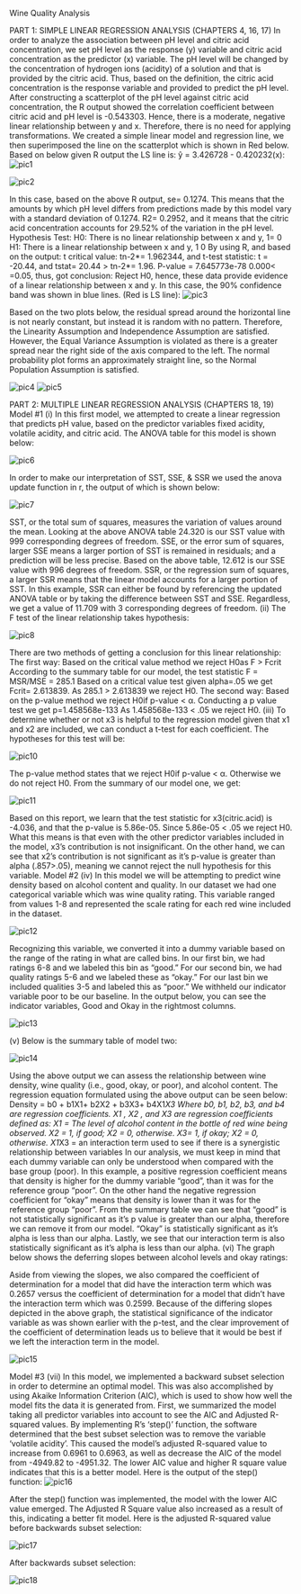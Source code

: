 Wine Quality Analysis

PART 1: SIMPLE LINEAR REGRESSION ANALYSIS (CHAPTERS 4, 16, 17)
In order to analyze the association between pH level and citric acid concentration, we set pH level as the response (y) variable and citric acid concentration as the predictor (x) variable. The pH level will be changed by the concentration of hydrogen ions (acidity) of a solution and that is provided by the citric acid. Thus, based on the definition, the citric acid concentration is the response variable and provided to predict the pH level.  
After constructing a scatterplot of the pH level against citric acid concentration, the R output showed the correlation coefficient between citric acid and pH level is -0.543303. Hence, there is a moderate, negative linear relationship between y and x. Therefore, there is no need for applying transformations. 
We created a simple linear model and regression line, we then superimposed the line on the scatterplot which is shown in Red below. Based on below given R output the LS line is:  ŷ = 3.426728 - 0.420232(x):![pic1](https://user-images.githubusercontent.com/71915516/150610059-64b2d7cf-9c19-40c5-8161-a6d40c3465ee.png)

![pic2](https://user-images.githubusercontent.com/71915516/150612268-4f60a008-c3d6-4492-bb3e-60816db3b434.png)



In this case, based on the above R output, se= 0.1274.  This means that the amounts by which pH level differs from predictions made by this model vary with a standard deviation of 0.1274. R2= 0.2952, and it means that the citric acid concentration accounts for 29.52% of the variation in the pH level. 
Hypothesis Test: H0: There is no linear relationship between x and y, 1= 0
        	   H1: There is a linear relationship between x and y, 1 0
By using R, and based on the output: 
t critical value: tn-2*= 1.962344, and t-test statistic: t = -20.44, and tstat= 20.44 >  tn-2*= 1.96.
P-value = 7.645773e-78 0.000< =0.05, thus, got conclusion:
Reject H0, hence, these data provide evidence of a linear relationship between x and y.
In this case, the 90% confidence band was shown in blue lines. (Red is LS line):
![pic3](https://user-images.githubusercontent.com/71915516/150612409-a8f50751-a15a-4153-8637-82801f5148dd.png)


Based on the two plots below, the residual spread around the horizontal line is not nearly constant, but instead it is random with no pattern. Therefore, the Linearity Assumption and Independence Assumption are satisfied.  However, the Equal Variance Assumption is violated as there is a greater spread near the right side of the axis compared to the left. The normal probability plot forms an approximately straight line, so the Normal Population Assumption is satisfied.

![pic4](https://user-images.githubusercontent.com/71915516/150612442-c2f16830-f0a7-4e20-a52d-1104471de8e5.png)
![pic5](https://user-images.githubusercontent.com/71915516/150612454-fc8458df-2dc1-40af-9eb7-2f3f7b8a6317.png)



PART 2: MULTIPLE LINEAR REGRESSION ANALYSIS (CHAPTERS 18, 19)
Model #1
(i) In this first model, we attempted to create a linear regression that predicts pH value, based on the predictor variables fixed acidity, volatile acidity, and citric acid. The ANOVA table for this model is shown below:

![pic6](https://user-images.githubusercontent.com/71915516/150612521-d4d7c403-a255-4f31-9808-392d81025993.png)


In order to make our interpretation of SST, SSE, & SSR we used the anova update function in r, the output of which is shown below:

![pic7](https://user-images.githubusercontent.com/71915516/150612573-d6500f3c-4541-4704-8f6d-93fbcb0c44f2.png)

SST, or the total sum of squares, measures the variation of values around the mean.  Looking at the above ANOVA table 24.320 is our SST value with 999 corresponding degrees of freedom.
SSE, or the error sum of squares, larger SSE means a larger portion of SST is remained in residuals; and a prediction will be less precise. Based on the above table, 12.612 is our SSE value with 996 degrees of freedom.
SSR, or the regression sum of squares, a larger SSR means that the linear model accounts
for a larger portion of SST.  In this example, SSR can either be found by referencing the updated ANOVA table or by taking the difference between SST and SSE. Regardless, we get a value of 11.709 with 3 corresponding degrees of freedom.
(ii)	The F test of the linear relationship takes hypothesis:

![pic8](https://user-images.githubusercontent.com/71915516/150612595-82e4e5ee-f34d-46e1-86b5-61d5572c232a.png)

There are two methods of getting a conclusion for this linear relationship:
The first way: Based on the critical value method we reject H0as F > Fcrit 
According to the summary table for our model, the test statistic F = MSR/MSE = 285.1 Based on a critical value test given alpha=.05 we get Fcrit= 2.613839.
As 285.1 > 2.613839 we reject H0.
The second way: Based on the p-value method we reject H0if p-value < α.
Conducting a p value test we get p=1.458568e-133
As 1.458568e-133 < .05 we reject H0.
(iii) To determine whether or not x3 is helpful to the regression model given that x1 and x2 are included, we can conduct a t-test for each coefficient. The hypotheses for this test will be:

![pic10](https://user-images.githubusercontent.com/71915516/150612652-bf02f2a0-e180-494f-9758-9ab326a4380c.png)

The p-value method states that we reject H0if p-value < α. Otherwise we do not reject H0. From the summary of our model one, we get:

![pic11](https://user-images.githubusercontent.com/71915516/150612731-89716f41-9e0c-4f29-87c7-901e6a51174d.png)

Based on this report, we learn that the test statistic for x3(citric.acid) is -4.036, and that the p-value is 5.86e-05. Since 5.86e-05 < .05 we reject H0. What this means is that even with the other predictor variables included in the model, x3’s contribution is not insignificant. On the other hand, we can see that x2’s contribution is not significant as it’s p-value is greater than alpha (.857>.05), meaning we cannot reject the null hypothesis for this variable.
Model #2 
(iv) In this model we will be attempting to predict wine density based on alcohol content and quality. In our dataset we had one categorical variable which was wine quality rating.  This variable ranged from values 1-8 and represented the scale rating for each red wine included in the dataset. 

![pic12](https://user-images.githubusercontent.com/71915516/150612748-3ca488d3-96a7-4b43-a2de-c71eaf254818.png)

Recognizing this variable, we converted it into a dummy variable based on the range of the rating in what are called bins.  In our first bin, we had ratings 6-8 and we labeled this bin as “good.” For our second bin, we had quality ratings 5-6 and we labeled these as “okay.” For our last bin we included qualities 3-5 and labeled this as “poor.”  We withheld our indicator variable poor to be our baseline.  In the output below, you can see the indicator variables, Good and Okay in the rightmost columns.

![pic13](https://user-images.githubusercontent.com/71915516/150612786-5cd33a3b-435c-4d4b-9d26-a2f973ffa337.png)

(v) Below is the summary table of model two:   

![pic14](https://user-images.githubusercontent.com/71915516/150612794-e8cb8775-7d8e-4487-825f-0100c984098d.png)

Using the above output we can assess the relationship between wine density, wine quality (i.e., good, okay, or poor), and alcohol content. The regression equation formulated using the above output can be seen below:
Density = b0 + b1X1+ b2X2 + b3X3+ b4X1*X3
Where b0, b1, b2, b3, and b4 are regression coefficients. X1 , X2 , and X3 are regression coefficients defined as:
X1 = The level of alcohol content in the bottle of red wine being observed.
X2 = 1, if good; X2 = 0, otherwise.
X3= 1, if okay; X2 = 0, otherwise. 
X1*X3 = an interaction term used to see if there is a synergistic relationship between variables
In our analysis, we must keep in mind that each dummy variable can only be understood when  compared with the base group (poor). In this example, a positive regression coefficient means that density is higher for the dummy variable “good”, than it was for the reference group “poor”.  On the other hand the negative regression coefficient for “okay” means that density is lower than it was for the reference group “poor”. 
From the summary table we can see that “good” is not statistically significant as it’s p value is greater than our alpha, therefore we can remove it from our model. “Okay” is statistically significant as it’s alpha is less than our alpha. Lastly, we see that our interaction term is also statistically significant as it’s alpha is less than our alpha.
(vi) The graph below shows the deferring slopes between alcohol levels and okay ratings: 
 
Aside from viewing the slopes, we also compared the coefficient of determination for a model that did have the interaction term which was 0.2657 versus the coefficient of determination for a model that didn’t have the interaction term which was 0.2599. 
Because of the differing slopes depicted in the above graph, the statistical significance of the indicator variable as was shown earlier with the p-test, and the clear improvement of the coefficient of determination leads us to believe that it would be best if we left the interaction term in the model.

![pic15](https://user-images.githubusercontent.com/71915516/150612842-16bf55f3-87e1-4ab4-9d34-d966276f672a.png)

Model #3 
(vii)  In this model, we implemented a backward subset selection in order to determine an optimal model. This was also accomplished by using Akaike Information Criterion (AIC), which is used to show how well the model fits the data it is generated from. First, we summarized the model taking all predictor variables into account to see the AIC and Adjusted R-squared values. By implementing R’s ‘step()’ function, the software determined that the best subset selection was to remove the variable ‘volatile acidity’. This caused the model’s adjusted R-squared value to increase from 0.6961 to 0.6963, as well as decrease the AIC of the model from -4949.82 to -4951.32. The lower AIC value and higher R square value indicates that this is a better model. Here is the output of the step() function:
![pic16](https://user-images.githubusercontent.com/71915516/150612886-0e68c93d-e358-4c57-829f-28a1e9fe459c.png)

After the step() function was implemented, the model with the lower AIC value emerged.
The Adjusted R Square value also increased as a result of this, indicating a better fit model. Here is the adjusted R-squared value before backwards subset selection:

![pic17](https://user-images.githubusercontent.com/71915516/150612908-1a2fa521-77e0-4f82-bb90-31fcdc7116ad.png)

After backwards subset selection:

![pic18](https://user-images.githubusercontent.com/71915516/150612936-c3f4a5d5-b83f-4612-89df-9b06940745db.png)


